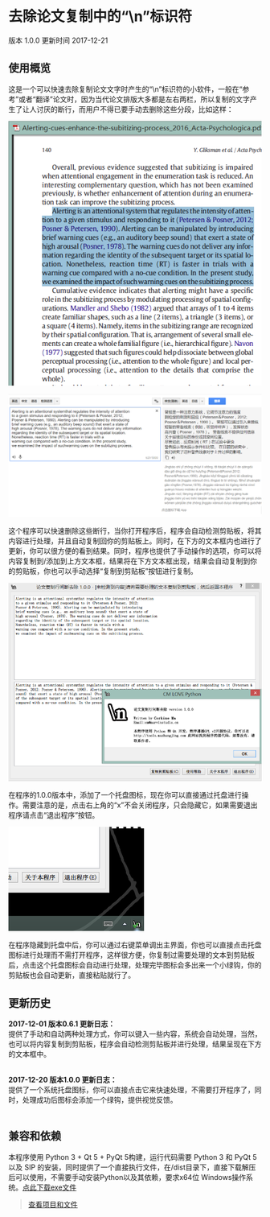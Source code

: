 # 去除论文复制中的“\\n”标识符

版本 1.0.0 更新时间 2017-12-21

## 使用概览

这是一个可以快速去除复制论文文字时产生的“\\n”标识符的小软件，一般在“参考”或者“翻译”论文时，因为当代论文排版大多都是左右两栏，所以复制的文字产生了让人讨厌的断行，而用户不得已要手动去删除这些分段，比如这样：

![](/Media/rml1.png)

![](/Media/rml2.png)

这个程序可以快速删除这些断行，当你打开程序后，程序会自动检测剪贴板，将其内容进行处理，并且自动复制回你的剪贴板上。同时，在下方的文本框内也进行了更新，你可以很方便的看到结果。同时，程序也提供了手动操作的选项，你可以将内容复制到/添加到上方文本框，结果将在下方文本框出现，结果会自动复制到你的剪贴板，你也可以手动选择“复制到剪贴板”按钮进行复制。

![](/Media/rml3.png)

在程序的1.0.0版本中，添加了一个托盘图标，现在你可以直接通过托盘进行操作。需要注意的是，点击右上角的“x”不会关闭程序，只会隐藏它，如果需要退出程序请点击“退出程序”按钮。

![](/Media/rml4.png)

在程序隐藏到托盘中后，你可以通过右键菜单调出主界面，你也可以直接点击托盘图标进行处理而不需打开程序，这样很方便，你复制过需要处理的文本到剪贴板后，点击这个托盘图标会自动进行处理，处理完毕图标会多出来一个小绿钩，你的剪贴板也会自动更新，直接粘贴就行了。

## 更新历史

<b>2017-12-01 版本0.6.1 更新日志：</b><br>
提供了手动和自动两种处理方式，你可以键入一些内容，系统会自动处理，当然，也可以将内容复制到剪贴板，程序会自动检测剪贴板并进行处理，结果呈现在下方的文本框中。<br><br>

<b>2017-12-20 版本1.0.0 更新日志：</b><br>
提供了一个系统托盘图标，你可以直接点击它来快速处理，不需要打开程序了，同时，处理成功后图标会添加一个绿钩，提供视觉反馈。<br><br>

## 兼容和依赖

本程序使用 Python 3 + Qt 5 + PyQt 5构建，运行代码需要 Python 3 和 PyQt 5 以及 SIP 的安装，同时提供了一个直接执行文件，在/dist目录下，直接下载解压后可以使用，不需要手动安装Python以及其依赖，要求x64位 Windows操作系统。[点此下载exe文件](/Project_RmoveNewlines/dist/removefucknewlines.rar)

> [查看项目和文件](https://github.com/corkine/pyBook/tree/master/Project_RmoveNewlines)